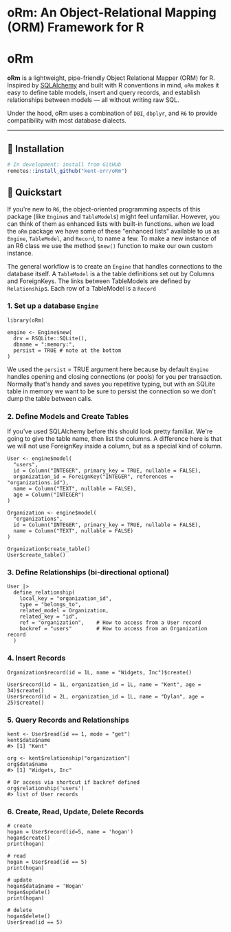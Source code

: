 # oRm: An Object-Relational Mapping (ORM) Framework for R

# oRm

**oRm** is a lightweight, pipe-friendly Object Relational Mapper (ORM) for R. Inspired by [SQLAlchemy](https://www.sqlalchemy.org/) and built with R conventions in mind, `oRm` makes it easy to define table models, insert and query records, and establish relationships between models — all without writing raw SQL.

Under the hood, oRm uses a combination of `DBI`, `dbplyr`, and `R6` to provide compatibility with most database dialects. 


---

## 🔧 Installation

```r
# In development: install from GitHub
remotes::install_github("kent-orr/oRm")
```

## 🚀 Quickstart

If you're new to `R6`, the object-oriented programming aspects of this package (like `Engine`s and `TableModel`s) might feel unfamiliar. However, you can think of them as enhanced lists with built-in functions. when we load the `oRm` package we have some of these "enhanced lists" available to us as `Engine`, `TableModel`, and `Record`, to name a few. To make a new instance of an R6 class we use the method `$new()` function to make our own custom instance. 

The general workflow is to create an `Engine` that handles connections to the database itself. A `TableModel` is a the table definitions set out by Columns and ForeignKeys. The links between TableModels are defined by `Relationship`s. Each row of a TableModel is a `Record`

### 1. Set up a database `Engine`  

```{r}
library(oRm)

engine <- Engine$new(
  drv = RSQLite::SQLite(),
  dbname = ":memory:",
  persist = TRUE # note at the bottom
)

```

We used the `persist` = TRUE argument here because by default `Engine` handles opening and closing connections (or pools) for you per transaction. Normally that's handy and saves you repetitive typing, but with an SQLite table in memory we want to be sure to persist the connection so we don't dump the table between calls. 

### 2. Define Models and Create Tables

If you've used SQLAlchemy before this should look pretty familiar. We're going to give the table name, then list the columns. A difference here is that we will not use ForeignKey inside a column, but as a special kind of column.

```{r}
User <- engine$model(
  "users",
  id = Column("INTEGER", primary_key = TRUE, nullable = FALSE),
  organization_id = ForeignKey("INTEGER", references = "organizations.id"),
  name = Column("TEXT", nullable = FALSE),
  age = Column("INTEGER")
)

Organization <- engine$model(
  "organizations",
  id = Column("INTEGER", primary_key = TRUE, nullable = FALSE),
  name = Column("TEXT", nullable = FALSE)
)

Organization$create_table()
User$create_table()

```

### 3. Define Relationships (bi-directional optional)

```{r}
User |>
  define_relationship(
    local_key = "organization_id",
    type = "belongs_to",
    related_model = Organization,
    related_key = "id",
    ref = "organization",    # How to access from a User record
    backref = "users"        # How to access from an Organization record
  )
```

### 4. Insert Records

```{r}
Organization$record(id = 1L, name = "Widgets, Inc")$create()

User$record(id = 1L, organization_id = 1L, name = "Kent", age = 34)$create()
User$record(id = 2L, organization_id = 1L, name = "Dylan", age = 25)$create()

```

### 5. Query Records and Relationships  

```{r}
kent <- User$read(id == 1, mode = "get")
kent$data$name
#> [1] "Kent"

org <- kent$relationship("organization")
org$data$name
#> [1] "Widgets, Inc"

# Or access via shortcut if backref defined
org$relationship('users')
#> list of User records

```

### 6. Create, Read, Update, Delete Records

```{r}
# create
hogan = User$record(id=5, name = 'hogan')
hogan$create()
print(hogan)

# read
hogan = User$read(id == 5)
print(hogan)

# update
hogan$data$name = 'Hogan'
hogan$update()
print(hogan)

# delete
hogan$delete()
User$read(id == 5)


```